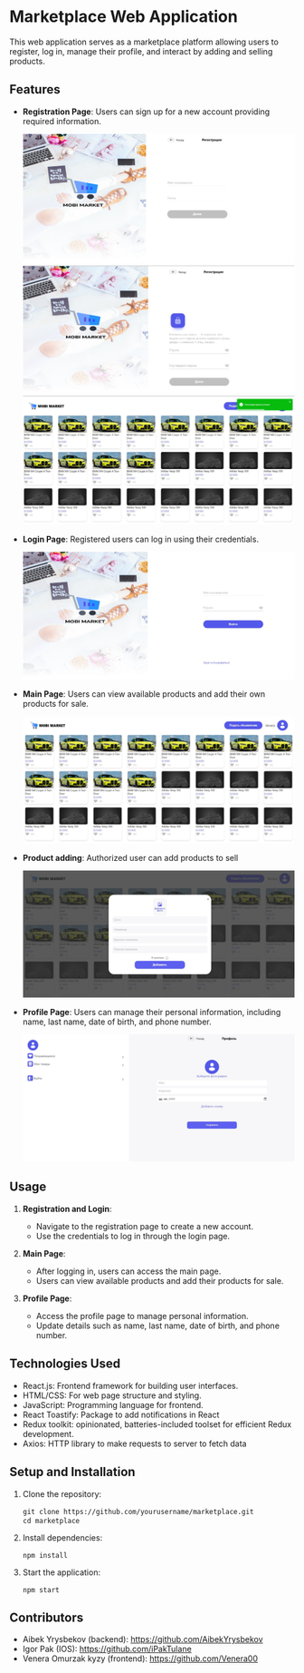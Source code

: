 # Marketplace Web Application

This web application serves as a marketplace platform allowing users to register, log in, manage their profile, and interact by adding and selling products.

## Features

- **Registration Page**: Users can sign up for a new account providing required information.

  ![Registration 1](src/assets/Readme/registration1.png)
  ![Registration 2](src/assets/Readme/registration2.jpg)
  ![Registration 3](src/assets/Readme/registration3.jpg)

- **Login Page**: Registered users can log in using their credentials.

  ![Login](src/assets/Readme/login.jpg)

- **Main Page**: Users can view available products and add their own products for sale.

  ![Main page](src/assets/Readme/main.jpg)

- **Product adding**: Authorized user can add products to sell

  ![Product add](<src/assets/Readme/product adding.jpg>)

- **Profile Page**: Users can manage their personal information, including name, last name, date of birth, and phone number.

  ![Profile page](src/assets/Readme/profile.jpg)

## Usage

1. **Registration and Login**:

   - Navigate to the registration page to create a new account.
   - Use the credentials to log in through the login page.

2. **Main Page**:

   - After logging in, users can access the main page.
   - Users can view available products and add their products for sale.

3. **Profile Page**:
   - Access the profile page to manage personal information.
   - Update details such as name, last name, date of birth, and phone number.

## Technologies Used

- React.js: Frontend framework for building user interfaces.
- HTML/CSS: For web page structure and styling.
- JavaScript: Programming language for frontend.
- React Toastify: Package to add notifications in React
- Redux toolkit: opinionated, batteries-included toolset for efficient Redux development.
- Axios: HTTP library to make requests to server to fetch data

## Setup and Installation

1. Clone the repository:

   ```
   git clone https://github.com/yourusername/marketplace.git
   cd marketplace
   ```

2. Install dependencies:

   ```
   npm install
   ```

3. Start the application:

   ```
   npm start
   ```

## Contributors

- Aibek Yrysbekov (backend): https://github.com/AibekYrysbekov
- Igor Pak (IOS): https://github.com/iPakTulane
- Venera Omurzak kyzy (frontend): https://github.com/Venera00
